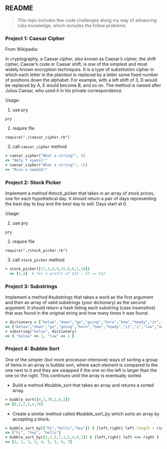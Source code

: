## README

> This repo includes few code challenges along my way of advancing ruby knowledge, which includes the follow problems.
### Project 1: Caesar Cipher
From Wikipedia:

In cryptography, a Caesar cipher, also known as Caesar’s cipher, the shift cipher, Caesar’s code or Caesar shift, is one of the simplest and most widely known encryption techniques. It is a type of substitution cipher in which each letter in the plaintext is replaced by a letter some fixed number of positions down the alphabet. For example, with a left shift of 3, D would be replaced by A, E would become B, and so on. The method is named after Julius Caesar, who used it in his private correspondence.

Usage:

1. use pry
```
pry
```
2. require file
```
require("./caesar_cipher.rb")
```
3. call `caesar_cipher` method
```ruby
> caesar_cipher("What a string!", 5)
=> "Bmfy f xywnsl!"
> caesar_cipher("What a string!", -5)
=> "Rcvo v nomdib!"
```

### Project 2: Stock Picker
Implement a method #stock_picker that takes in an array of stock prices, one for each hypothetical day. It should return a pair of days representing the best day to buy and the best day to sell. Days start at 0.

Usage:
1. use pry
```
pry
```
2. require file
```
require("./stock_picker.rb")
```
3. call `stock_picker` method
```ruby
> stock_picker([17,3,6,9,15,8,6,1,10])
  => [1,4]  # for a profit of $15 - $3 == $12
```

### Project 3: Substrings

Implement a method #substrings that takes a word as the first argument and then an array of valid substrings (your dictionary) as the second argument. It should return a hash listing each substring (case insensitive) that was found in the original string and how many times it was found.

```ruby
> dictionary = ["below","down","go","going","horn","how","howdy","it","i","low","own","part","partner","sit"]
=> ["below","down","go","going","horn","how","howdy","it","i","low","own","part","partner","sit"]
> substring("below", dictionary)
=> { "below" => 1, "low" => 1 }
```

### Project 4: Bubble Sort

One of the simpler (but more processor-intensive) ways of sorting a group of items in an array is bubble sort, where each element is compared to the one next to it and they are swapped if the one on the left is larger than the one on the right. This continues until the array is eventually sorted.

- Build a method #bubble_sort that takes an array and returns a sorted array.
```ruby
> bubble_sort([4,3,78,2,0,2])
=> [0,2,2,3,4,78]
```
- Create a similar method called #bubble_sort_by which sorts an array by accepting a block.
```ruby
> bubble_sort_by(["hi","hello","hey"]) { |left,right| left.length - right.length }
=> ["hi", "hey", "hello"]
> bubble_sort_by([1,3,5,7,3,5,4,6,1]) { |left,right| left <=> right }
=> [1, 1, 3, 3, 4, 5, 5, 6, 7]
```

